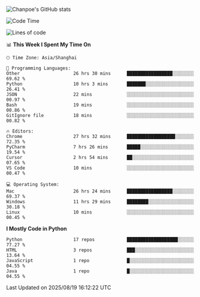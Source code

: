 ![Chanpoe's GitHub stats](https://github-readme-stats.vercel.app/api?username=Chanpoe&show_icons=true&count_private=true&theme=cobalt)

<!--START_SECTION:waka-->
![Code Time](http://img.shields.io/badge/Code%20Time-866%20hrs%2053%20mins-blue)

![Lines of code](https://img.shields.io/badge/From%20Hello%20World%20I%27ve%20Written-1.8%20million%20lines%20of%20code-blue)

📊 **This Week I Spent My Time On** 

```text
🕑︎ Time Zone: Asia/Shanghai

💬 Programming Languages: 
Other                    26 hrs 30 mins      █████████████████░░░░░░░░   69.62 % 
Python                   10 hrs 3 mins       ███████░░░░░░░░░░░░░░░░░░   26.41 % 
JSON                     22 mins             ░░░░░░░░░░░░░░░░░░░░░░░░░   00.97 % 
Bash                     19 mins             ░░░░░░░░░░░░░░░░░░░░░░░░░   00.86 % 
GitIgnore file           18 mins             ░░░░░░░░░░░░░░░░░░░░░░░░░   00.82 % 

🔥 Editors: 
Chrome                   27 hrs 32 mins      ██████████████████░░░░░░░   72.35 % 
PyCharm                  7 hrs 26 mins       █████░░░░░░░░░░░░░░░░░░░░   19.54 % 
Cursor                   2 hrs 54 mins       ██░░░░░░░░░░░░░░░░░░░░░░░   07.65 % 
VS Code                  10 mins             ░░░░░░░░░░░░░░░░░░░░░░░░░   00.47 % 

💻 Operating System: 
Mac                      26 hrs 24 mins      █████████████████░░░░░░░░   69.37 % 
Windows                  11 hrs 29 mins      ████████░░░░░░░░░░░░░░░░░   30.18 % 
Linux                    10 mins             ░░░░░░░░░░░░░░░░░░░░░░░░░   00.45 % 
```

**I Mostly Code in Python** 

```text
Python                   17 repos            ███████████████████░░░░░░   77.27 % 
HTML                     3 repos             ███░░░░░░░░░░░░░░░░░░░░░░   13.64 % 
JavaScript               1 repo              █░░░░░░░░░░░░░░░░░░░░░░░░   04.55 % 
Java                     1 repo              █░░░░░░░░░░░░░░░░░░░░░░░░   04.55 % 
```




 Last Updated on 2025/08/19 16:12:22 UTC
<!--END_SECTION:waka-->
